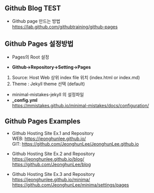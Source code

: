 ## Github Blog TEST  

 * Github page 만드는 방법  
  https://lab.github.com/githubtraining/github-pages  

## Github Pages 설정방법

 * Pages의 Root 설정  
 
  * **Github->Repository->Setting->Pages** 
  1. Source: Host Web 상위 index file 위치 (index.html or index.md) 
  2. Theme : Jekyll theme 선택 (default)

 * minimal-mistakes-jekyll 의 설정파일  
  * **_config.yml**    
  https://mmistakes.github.io/minimal-mistakes/docs/configuration/   

## Github Pages Examples

* Github Hosting Site Ex.1 and Repository  
  WEB: https://jeonghunlee.github.io/  
  GIT: https://github.com/JeonghunLee/JeonghunLee.github.io
  
* Github Hosting Site Ex.2 and Repository  
  https://jeonghunlee.github.io/blog/   
  https://github.com/JeonghunLee/blog
  
* Github Hosting Site Ex.3 and Repository  
  https://jeonghunlee.github.io/minima/  
  https://github.com/JeonghunLee/minima/settings/pages
 
  
